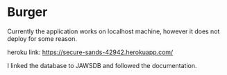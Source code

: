 # Burger
Currently the application works on localhost machine, however it does not deploy for some reason.

heroku link: https://secure-sands-42942.herokuapp.com/

I linked the database to JAWSDB and followed the documentation. 
